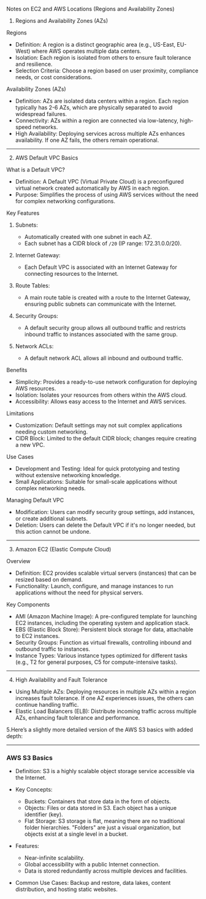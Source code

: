 

 Notes on EC2 and AWS Locations (Regions and Availability Zones)

 1. Regions and Availability Zones (AZs)

 Regions
- Definition: A region is a distinct geographic area (e.g., US-East, EU-West) where AWS operates multiple data centers.
- Isolation: Each region is isolated from others to ensure fault tolerance and resilience.
- Selection Criteria: Choose a region based on user proximity, compliance needs, or cost considerations.

 Availability Zones (AZs)
- Definition: AZs are isolated data centers within a region. Each region typically has 2-6 AZs, which are physically separated to avoid widespread failures.
- Connectivity: AZs within a region are connected via low-latency, high-speed networks.
- High Availability: Deploying services across multiple AZs enhances availability. If one AZ fails, the others remain operational.

---

 2. AWS Default VPC Basics

 What is a Default VPC?
- Definition: A Default VPC (Virtual Private Cloud) is a preconfigured virtual network created automatically by AWS in each region.
- Purpose: Simplifies the process of using AWS services without the need for complex networking configurations.

 Key Features
1. Subnets:
   - Automatically created with one subnet in each AZ.
   - Each subnet has a CIDR block of `/20` (IP range: 172.31.0.0/20).

2. Internet Gateway:
   - Each Default VPC is associated with an Internet Gateway for connecting resources to the Internet.

3. Route Tables:
   - A main route table is created with a route to the Internet Gateway, ensuring public subnets can communicate with the Internet.

4. Security Groups:
   - A default security group allows all outbound traffic and restricts inbound traffic to instances associated with the same group.

5. Network ACLs:
   - A default network ACL allows all inbound and outbound traffic.

 Benefits
- Simplicity: Provides a ready-to-use network configuration for deploying AWS resources.
- Isolation: Isolates your resources from others within the AWS cloud.
- Accessibility: Allows easy access to the Internet and AWS services.

 Limitations
- Customization: Default settings may not suit complex applications needing custom networking.
- CIDR Block: Limited to the default CIDR block; changes require creating a new VPC.

 Use Cases
- Development and Testing: Ideal for quick prototyping and testing without extensive networking knowledge.
- Small Applications: Suitable for small-scale applications without complex networking needs.

 Managing Default VPC
- Modification: Users can modify security group settings, add instances, or create additional subnets.
- Deletion: Users can delete the Default VPC if it's no longer needed, but this action cannot be undone.

---

 3. Amazon EC2 (Elastic Compute Cloud)

 Overview
- Definition: EC2 provides scalable virtual servers (instances) that can be resized based on demand.
- Functionality: Launch, configure, and manage instances to run applications without the need for physical servers.

 Key Components
- AMI (Amazon Machine Image): A pre-configured template for launching EC2 instances, including the operating system and application stack.
- EBS (Elastic Block Store): Persistent block storage for data, attachable to EC2 instances.
- Security Groups: Function as virtual firewalls, controlling inbound and outbound traffic to instances.
- Instance Types: Various instance types optimized for different tasks (e.g., T2 for general purposes, C5 for compute-intensive tasks).

---

 4. High Availability and Fault Tolerance
- Using Multiple AZs: Deploying resources in multiple AZs within a region increases fault tolerance. If one AZ experiences issues, the others can continue handling traffic.
- Elastic Load Balancers (ELB): Distribute incoming traffic across multiple AZs, enhancing fault tolerance and performance.


5.Here’s a slightly more detailed version of the AWS S3 basics with added depth:

---

### AWS S3 Basics

- Definition: S3 is a highly scalable object storage service accessible via the Internet.
  
- Key Concepts:
  - Buckets: Containers that store data in the form of objects.
  - Objects: Files or data stored in S3. Each object has a unique identifier (key).
  - Flat Storage: S3 storage is flat, meaning there are no traditional folder hierarchies. "Folders" are just a visual organization, but objects exist at a single level in a bucket.
  
- Features:
  - Near-infinite scalability.
  - Global accessibility with a public Internet connection.
  - Data is stored redundantly across multiple devices and facilities.
  
- Common Use Cases: Backup and restore, data lakes, content distribution, and hosting static websites.


